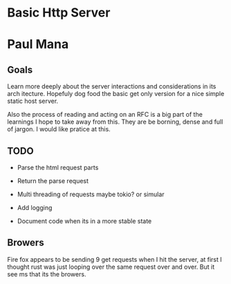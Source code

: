 # Basic Http Server
# Paul Mana

## Goals

Learn more deeply about the server interactions and considerations in its arch
itecture. Hopefuly dog food the basic get only version for a nice simple static
host server.

Also the process of reading and acting on an RFC is a big part of the learnings
I hope to take away from this. They are be borning, dense and full of jargon. I
would like pratice at this.

## TODO

- Parse the html request parts

- Return the parse request

- Multi threading of requests maybe tokio? or simular

- Add logging

- Document code when its in a more stable state

## Browers

Fire fox appears to be sending 9 get requests when I hit the server, at first
I thought rust was just looping over the same request over and over. But it see
ms that its the browers.


